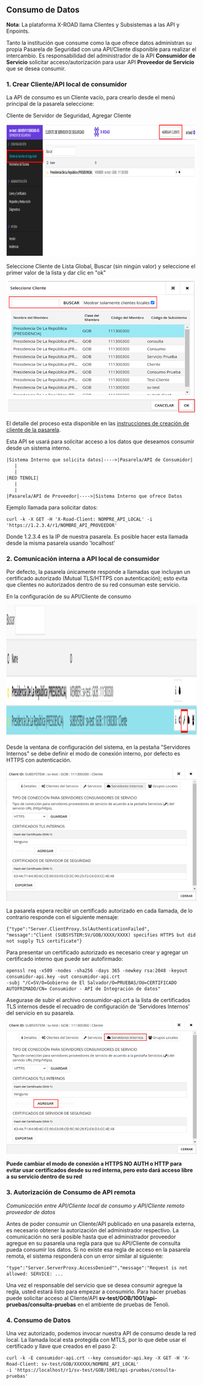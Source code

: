 ## Consumo de Datos ##

**Nota**: La plataforma X-ROAD llama Clientes y Subsistemas a las API y Enpoints. 


Tanto la institución que consume como la que ofrece datos administran su propia Pasarela de Seguridad con una API/Cliente disponible para realizar el intercambio. Es responsabilidad del administrador de la API **Consumidor de Servicio** solicitar acceso/autorización para usar API **Proveedor de Servicio** que se desea consumir. 


### 1. Crear Cliente/API local de consumidor ###

La API de consumo es un Cliente vacío, para crearlo desde el menú principal de la pasarela seleccione: 

Cliente de Servidor de Seguridad, Agregar Cliente

<p align="center">
  <img width="550" height="350" src="https://raw.githubusercontent.com/egobsv/pasarela-tenoli/master/imagenes/agregarCliente.PNG">
</p>

Seleccione Cliente de Lista Global, Buscar (sin ningún valor) y seleccione el primer valor de la lista y dar clic en "ok"

<p align="center">
  <img width="550" height="350" src="https://raw.githubusercontent.com/egobsv/pasarela-tenoli/master/imagenes/seleccionarCliente.PNG">
</p>


El detalle del proceso esta disponible en las [instrucciones de creación de cliente de la pasarela](https://github.com/nordic-institute/X-Road/blob/develop/doc/Manuals/ug-ss_x-road_6_security_server_user_guide.md#4-security-server-clients).

Esta API se usará para solicitar acceso a los datos que deseamos consumir desde un sistema interno.

```
|Sistema Interno que solicita datos|---->|Pasarela/API de Consumidor|
   |
   |
|RED TENOLI|
   |
   |
|Pasarela/API de Proveedor|---->|Sistema Interno que ofrece Datos
```

Ejemplo llamada para solicitar datos:
```
curl -k -X GET -H 'X-Road-Client: NOMPRE_API_LOCAL' -i 'https://1.2.3.4/r1/NOMBRE_API_PROVEEDOR'
``` 

Donde 1.2.3.4 es la IP de nuestra pasarela. Es posible hacer esta llamada desde la misma pasarela usando 'localhost'  

### 2. Comunicación interna a API local de consumidor ###

Por defecto, la pasarela únicamente responde a llamadas que incluyan un certificado autorizado (Mutual TLS/HTTPS con autenticación); esto evita que clientes no autorizados dentro de su red consuman este servicio.

En la configuración de su API/Cliente de consumo

<p align="center">
  <img width="550" height="350" src="https://raw.githubusercontent.com/egobsv/pasarela-tenoli/master/imagenes/muestraClientes.PNG">
</p>

Desde la ventana de configuración del sistema, en la pestaña "Servidores Internos" se debe definir el modo de conexión interno, por defecto es HTTPS con autenticación. 

<p align="center">
  <img width="550" height="350" src="https://raw.githubusercontent.com/egobsv/pasarela-tenoli/master/imagenes/configuracionApi.PNG">
</p>

La pasarela espera recibir un certificado autorizado en cada llamada, de lo contrario responde con el siguiente mensaje:
```
{"type":"Server.ClientProxy.SslAuthenticationFailed",
"message":"Client (SUBSYSTEM:SV/GOB/XXXX/XXXX) specifies HTTPS but did not supply TLS certificate"}
```

Para presentar un certificado autorizado es necesario crear y agregar un certificado interno que puede ser autofirmado:  
```
openssl req -x509 -nodes -sha256 -days 365 -newkey rsa:2048 -keyout consumidor-api.key -out consumidor-api.crt 
-subj "/C=SV/O=Gobierno de El Salvador/O=PRUEBAS/OU=CERTIFICADO AUTOFRIMADO/CN= Consumidor - API de Integración de datos"
```

Asegurase de subir el archivo consumidor-api.crt a la lista de certificados TLS internos desde el recuadro de configuración de 'Servidores Internos' del servicio en su pasarela.

<p align="center">
  <img width="550" height="350" src="https://raw.githubusercontent.com/egobsv/pasarela-tenoli/master/imagenes/certificado.PNG">
</p>

**Puede cambiar el modo de conexión a HTTPS NO AUTH o HTTP para evitar usar certificados desde su red interna, pero esto dará acceso libre a su servicio dentro de su red**


### 3. Autorización de Consumo de API remota ###
*Comunicación entre API/Cliente local de consumo y API/Cliente remoto proveedor de datos*

Antes  de poder consumir un Cliente/API publicado en una pasarela externa, es necesario obtener la autorización del administrador respectivo. 
La comunicación no será posible hasta que el administrador proveedor agregue en su pasarela una regla para que su API/Cliente de consulta pueda consumir los datos. Si no existe esa regla de acceso en la pasarela remota, el sistema responderá con un error similar al siguiente:

```
"type":"Server.ServerProxy.AccessDenied"","message":"Request is not allowed: SERVICE: ...
```
Una vez el responsable del servicio que se desea consumir agregue la regla, usted estará listo para empezar a consumirlo. Para hacer pruebas puede solicitar acceso al Cliente/API **sv-test/GOB/1001/api-pruebas/consulta-pruebas** en el ambiente de pruebas de Tenoli.

### 4. Consumo de Datos ###

Una vez autorizado, podemos invocar nuestra API de consumo desde la red local. La llamada local esta protegida con MTLS, por lo que debe usar el certificado y llave que creados en el paso 2:
```
curl -k -E consumidor-api.crt --key consumidor-api.key -X GET -H 'X-Road-Client: sv-test/GOB/XXXXXX/NOMBRE_API_LOCAL' 
-i 'https://localhost/r1/sv-test/GOB/1001/api-pruebas/consulta-pruebas'
``` 
